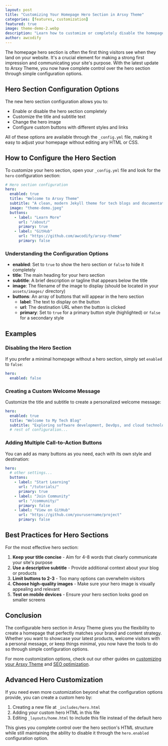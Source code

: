 ```yaml
---
layout: post
title: "Customizing Your Homepage Hero Section in Arsxy Theme"
categories: [features, customization]
featured: true
image: theme-demo-2.webp
description: "Learn how to customize or completely disable the homepage hero section in Arsxy Theme using simple configuration options."
author: awcodify
---
```


The homepage hero section is often the first thing visitors see when they land on your website. It's a crucial element for making a strong first impression and communicating your site's purpose. With the latest update to Arsxy Theme, you now have complete control over the hero section through simple configuration options.

## Hero Section Configuration Options

The new hero section configuration allows you to:

- Enable or disable the hero section completely
- Customize the title and subtitle text
- Change the hero image
- Configure custom buttons with different styles and links

All of these options are available through the `_config.yml` file, making it easy to adjust your homepage without editing any HTML or CSS.

## How to Configure the Hero Section

To customize your hero section, open your `_config.yml` file and look for the `hero` configuration section:

```yaml
# Hero section configuration
hero:
  enabled: true
  title: "Welcome to Arsxy Theme"
  subtitle: "A clean, modern Jekyll theme for tech blogs and documentation"
  image: "theme-demo.jpeg"
  buttons:
    - label: "Learn More"
      url: "/about/"
      primary: true
    - label: "GitHub"
      url: "https://github.com/awcodify/arsxy-theme"
      primary: false
```

### Understanding the Configuration Options

- **enabled**: Set to `true` to show the hero section or `false` to hide it completely
- **title**: The main heading for your hero section
- **subtitle**: A brief description or tagline that appears below the title
- **image**: The filename of the image to display (should be located in your `assets/images/` directory)
- **buttons**: An array of buttons that will appear in the hero section
  - **label**: The text to display on the button
  - **url**: The destination URL when the button is clicked
  - **primary**: Set to `true` for a primary button style (highlighted) or `false` for a secondary style

## Examples

### Disabling the Hero Section

If you prefer a minimal homepage without a hero section, simply set `enabled` to `false`:

```yaml
hero:
  enabled: false
```

### Creating a Custom Welcome Message

Customize the title and subtitle to create a personalized welcome message:

```yaml
hero:
  enabled: true
  title: "Welcome to My Tech Blog"
  subtitle: "Exploring software development, DevOps, and cloud technologies"
  # rest of configuration...
```

### Adding Multiple Call-to-Action Buttons

You can add as many buttons as you need, each with its own style and destination:

```yaml
hero:
  # other settings...
  buttons:
    - label: "Start Learning"
      url: "/tutorials/"
      primary: true
    - label: "Join Community"
      url: "/community/"
      primary: false
    - label: "View on GitHub"
      url: "https://github.com/yourusername/project"
      primary: false
```

## Best Practices for Hero Sections

For the most effective hero section:

1. **Keep your title concise** - Aim for 4-8 words that clearly communicate your site's purpose
2. **Use a descriptive subtitle** - Provide additional context about your blog or products
3. **Limit buttons to 2-3** - Too many options can overwhelm visitors
4. **Choose high-quality images** - Make sure your hero image is visually appealing and relevant
5. **Test on mobile devices** - Ensure your hero section looks good on smaller screens

## Conclusion

The configurable hero section in Arsxy Theme gives you the flexibility to create a homepage that perfectly matches your brand and content strategy. Whether you want to showcase your latest products, welcome visitors with a personal message, or keep things minimal, you now have the tools to do so through simple configuration options.

For more customization options, check out our other guides on [customizing your Arsxy Theme](/customizing-your-arsxy-theme/) and [SEO optimization](/seo-optimization-with-arsxy-theme/).

<!--more-->

## Advanced Hero Customization

If you need even more customization beyond what the configuration options provide, you can create a custom hero by:

1. Creating a new file at `_includes/hero.html`
2. Adding your custom hero HTML in this file
3. Editing `_layouts/home.html` to include this file instead of the default hero

This gives you complete control over the hero section's HTML structure while still maintaining the ability to disable it through the `hero.enabled` configuration option.
